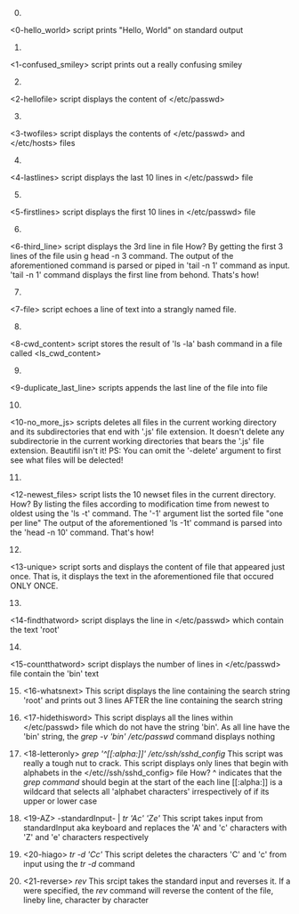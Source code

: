0.
<0-hello_world> script prints "Hello, World" on standard output

1.
<1-confused_smiley> script prints out a really confusing smiley

2.
<2-hellofile> script displays the content of </etc/passwd>

3.
<3-twofiles> script displays the contents of </etc/passwd> and </etc/hosts> files

4.
<4-lastlines> script displays the last 10 lines in </etc/passwd> file

5.
<5-firstlines> script displays the first 10 lines in </etc/passwd> file

6.
<6-third_line> script displays the 3rd line in <iacta> file
How?
By getting the first 3 lines of the file usin g head -n 3 command.
The output of the aforementioned command is parsed or piped in 'tail -n 1' command as input.
'tail -n 1' command displays the first line from behond. Thats's how!

7.
<7-file> script echoes a line of text into a strangly named file. 

8.
<8-cwd_content> script stores the result of 'ls -la' bash command in a file called <ls_cwd_content>

9.
<9-duplicate_last_line> scripts appends the last line of the file <iacta> into <iacta> file

10.
<10-no_more_js> scripts deletes all files in the current working directory and its subdirectories that end with '.js' file extension. It doesn't delete any subdirectorie in the current working directories that bears the '.js' file extension. Beautifil isn't it!
PS: You can omit the '-delete' argument to first see what files will be delected!

11.
<12-newest_files> script lists the 10 newset files in the current directory.
How?
By listing the files according to modification time from newest to oldest using the 'ls -t' command. The '-1' argument list the sorted file "one per line"
The output of the aforementioned 'ls -1t' command is parsed into the 'head -n 10' command. That's how!

12.
<13-unique> script sorts and displays the content of <list> file that appeared just once. That is, it displays the text in the aforementioned file that occured ONLY ONCE.

13.
<14-findthatword> script displays the line in </etc/passwd> which contain the text 'root'

14.
<15-countthatword> script displays the number of lines in </etc/passwd> file contain the 'bin' text

15. <16-whatsnext>
This script displays the line containing the search string 'root' and prints out 3 lines AFTER the line containing the search string

16. <17-hidethisword>
This script displays all the lines within </etc/passwd> file which do not have the string 'bin'.
As all line have the 'bin' string, the _grep -v 'bin' /etc/passwd_ command displays nothing

17. <18-letteronly> _grep '^[[:alpha:]]' /etc/ssh/sshd_config_
This script was really a tough nut to crack.
This script displays only lines that begin with alphabets in the </etc//ssh/sshd_config> file
How?
^ indicates that the _grep command_ should begin at the start of the each line
[[:alpha:]] is a wildcard that selects all 'alphabet characters' irrespectively of if its upper or lower case

18. <19-AZ> -standardInput- | _tr 'Ac' 'Ze'_
This script takes input from standardInput aka keyboard and replaces the 'A' and 'c' characters with 'Z' and 'e' characters respectively

19. <20-hiago> _tr -d 'Cc'_
This script deletes the characters 'C' and 'c' from input using the _tr -d_ command

20. <21-reverse> _rev_
This srcipt takes the standard input and reverses it. If a <file> were specified, the _rev_ command will reverse the content of the file, lineby line, character by character
